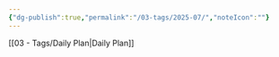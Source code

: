 ```yaml
---
{"dg-publish":true,"permalink":"/03-tags/2025-07/","noteIcon":""}
---
```


[[03 - Tags/Daily Plan\|Daily Plan]]